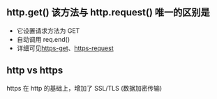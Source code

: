 ## http.get() 该方法与 http.request() 唯一的区别是

- 它设置请求方法为 GET
- 自动调用 req.end()
- 详细可见[https-get](../command/https-get.js)、[https-request](../command/https-request.js)

## http vs https

https 在 http 的基础上，增加了 SSL/TLS (数据加密传输)
